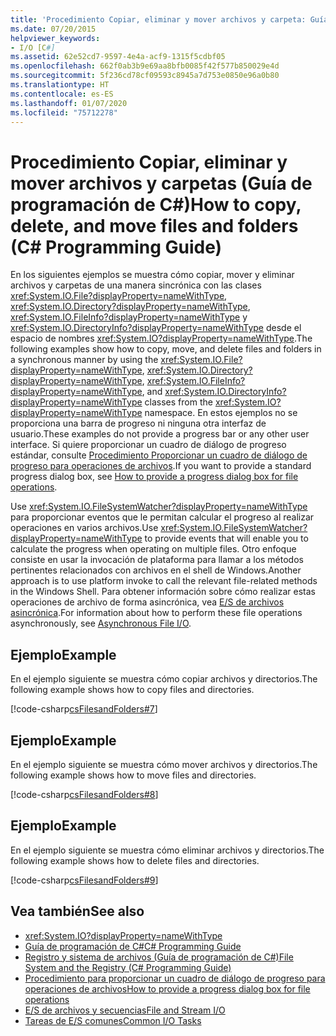 ```yaml
---
title: 'Procedimiento Copiar, eliminar y mover archivos y carpeta: Guía de programación de C#'
ms.date: 07/20/2015
helpviewer_keywords:
- I/O [C#]
ms.assetid: 62e52cd7-9597-4e4a-acf9-1315f5cdbf05
ms.openlocfilehash: 662f0ab3b9e69aa8bfb0085f42f577b850029e4d
ms.sourcegitcommit: 5f236cd78cf09593c8945a7d753e0850e96a0b80
ms.translationtype: HT
ms.contentlocale: es-ES
ms.lasthandoff: 01/07/2020
ms.locfileid: "75712278"
---
```

# <a name="how-to-copy-delete-and-move-files-and-folders-c-programming-guide"></a><span data-ttu-id="911dd-102">Procedimiento Copiar, eliminar y mover archivos y carpetas (Guía de programación de C#)</span><span class="sxs-lookup"><span data-stu-id="911dd-102">How to copy, delete, and move files and folders (C# Programming Guide)</span></span>
<span data-ttu-id="911dd-103">En los siguientes ejemplos se muestra cómo copiar, mover y eliminar archivos y carpetas de una manera sincrónica con las clases <xref:System.IO.File?displayProperty=nameWithType>, <xref:System.IO.Directory?displayProperty=nameWithType>, <xref:System.IO.FileInfo?displayProperty=nameWithType> y <xref:System.IO.DirectoryInfo?displayProperty=nameWithType> desde el espacio de nombres <xref:System.IO?displayProperty=nameWithType>.</span><span class="sxs-lookup"><span data-stu-id="911dd-103">The following examples show how to copy, move, and delete files and folders in a synchronous manner by using the <xref:System.IO.File?displayProperty=nameWithType>, <xref:System.IO.Directory?displayProperty=nameWithType>, <xref:System.IO.FileInfo?displayProperty=nameWithType>, and <xref:System.IO.DirectoryInfo?displayProperty=nameWithType> classes from the <xref:System.IO?displayProperty=nameWithType> namespace.</span></span> <span data-ttu-id="911dd-104">En estos ejemplos no se proporciona una barra de progreso ni ninguna otra interfaz de usuario.</span><span class="sxs-lookup"><span data-stu-id="911dd-104">These examples do not provide a progress bar or any other user interface.</span></span> <span data-ttu-id="911dd-105">Si quiere proporcionar un cuadro de diálogo de progreso estándar, consulte [Procedimiento Proporcionar un cuadro de diálogo de progreso para operaciones de archivos](how-to-provide-a-progress-dialog-box-for-file-operations.md).</span><span class="sxs-lookup"><span data-stu-id="911dd-105">If you want to provide a standard progress dialog box, see [How to provide a progress dialog box for file operations](how-to-provide-a-progress-dialog-box-for-file-operations.md).</span></span>  
  
 <span data-ttu-id="911dd-106">Use <xref:System.IO.FileSystemWatcher?displayProperty=nameWithType> para proporcionar eventos que le permitan calcular el progreso al realizar operaciones en varios archivos.</span><span class="sxs-lookup"><span data-stu-id="911dd-106">Use <xref:System.IO.FileSystemWatcher?displayProperty=nameWithType> to provide events that will enable you to calculate the progress when operating on multiple files.</span></span> <span data-ttu-id="911dd-107">Otro enfoque consiste en usar la invocación de plataforma para llamar a los métodos pertinentes relacionados con archivos en el shell de Windows.</span><span class="sxs-lookup"><span data-stu-id="911dd-107">Another approach is to use platform invoke to call the relevant file-related methods in the Windows Shell.</span></span> <span data-ttu-id="911dd-108">Para obtener información sobre cómo realizar estas operaciones de archivo de forma asincrónica, vea [E/S de archivos asincrónica](../../../standard/io/asynchronous-file-i-o.md).</span><span class="sxs-lookup"><span data-stu-id="911dd-108">For information about how to perform these file operations asynchronously, see [Asynchronous File I/O](../../../standard/io/asynchronous-file-i-o.md).</span></span>  
  
## <a name="example"></a><span data-ttu-id="911dd-109">Ejemplo</span><span class="sxs-lookup"><span data-stu-id="911dd-109">Example</span></span>  
 <span data-ttu-id="911dd-110">En el ejemplo siguiente se muestra cómo copiar archivos y directorios.</span><span class="sxs-lookup"><span data-stu-id="911dd-110">The following example shows how to copy files and directories.</span></span>  
  
 [!code-csharp[csFilesandFolders#7](~/samples/snippets/csharp/VS_Snippets_VBCSharp/csFilesAndFolders/CS/FileIteration.cs#7)]  
  
## <a name="example"></a><span data-ttu-id="911dd-111">Ejemplo</span><span class="sxs-lookup"><span data-stu-id="911dd-111">Example</span></span>  
 <span data-ttu-id="911dd-112">En el ejemplo siguiente se muestra cómo mover archivos y directorios.</span><span class="sxs-lookup"><span data-stu-id="911dd-112">The following example shows how to move files and directories.</span></span>  
  
 [!code-csharp[csFilesandFolders#8](~/samples/snippets/csharp/VS_Snippets_VBCSharp/csFilesAndFolders/CS/FileIteration.cs#8)]  
  
## <a name="example"></a><span data-ttu-id="911dd-113">Ejemplo</span><span class="sxs-lookup"><span data-stu-id="911dd-113">Example</span></span>  
 <span data-ttu-id="911dd-114">En el ejemplo siguiente se muestra cómo eliminar archivos y directorios.</span><span class="sxs-lookup"><span data-stu-id="911dd-114">The following example shows how to delete files and directories.</span></span>  
  
 [!code-csharp[csFilesandFolders#9](~/samples/snippets/csharp/VS_Snippets_VBCSharp/csFilesAndFolders/CS/FileIteration.cs#9)]  
  
## <a name="see-also"></a><span data-ttu-id="911dd-115">Vea también</span><span class="sxs-lookup"><span data-stu-id="911dd-115">See also</span></span>

- <xref:System.IO?displayProperty=nameWithType>
- [<span data-ttu-id="911dd-116">Guía de programación de C#</span><span class="sxs-lookup"><span data-stu-id="911dd-116">C# Programming Guide</span></span>](../index.md)
- [<span data-ttu-id="911dd-117">Registro y sistema de archivos (Guía de programación de C#)</span><span class="sxs-lookup"><span data-stu-id="911dd-117">File System and the Registry (C# Programming Guide)</span></span>](index.md)
- [<span data-ttu-id="911dd-118">Procedimiento para proporcionar un cuadro de diálogo de progreso para operaciones de archivos</span><span class="sxs-lookup"><span data-stu-id="911dd-118">How to provide a progress dialog box for file operations</span></span>](how-to-provide-a-progress-dialog-box-for-file-operations.md)
- [<span data-ttu-id="911dd-119">E/S de archivos y secuencias</span><span class="sxs-lookup"><span data-stu-id="911dd-119">File and Stream I/O</span></span>](../../../standard/io/index.md)
- [<span data-ttu-id="911dd-120">Tareas de E/S comunes</span><span class="sxs-lookup"><span data-stu-id="911dd-120">Common I/O Tasks</span></span>](../../../standard/io/common-i-o-tasks.md)
